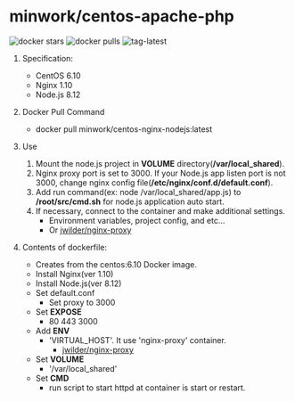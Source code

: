 # minwork/centos-apache-php

![docker stars](https://img.shields.io/docker/stars/minwork/centos-nginx-nodejs.svg) ![docker pulls](https://img.shields.io/docker/pulls/minwork/centos-nginx-nodejs.svg) ![tag-latest](https://img.shields.io/badge/tag-latest-brightgreen.svg)

1. Specification:
    - CentOS 6.10
    - Nginx 1.10
    - Node.js 8.12

1. Docker Pull Command
    - docker pull minwork/centos-nginx-nodejs:latest

1. Use
    1. Mount the node.js project in **VOLUME** directory(**/var/local_shared**).
    1. Nginx proxy port is set to 3000. If your Node.js app listen port is not 3000, change nginx config file(**/etc/nginx/conf.d/default.conf**).
    1. Add run command(ex: node /var/local_shared/app.js) to **/root/src/cmd.sh** for node.js application auto start.
    1. If necessary, connect to the container and make additional settings.
        - Environment variables, project config, and etc...
        - Or [jwilder/nginx-proxy](https://hub.docker.com/r/jwilder/nginx-proxy/)

1. Contents of dockerfile:
    - Creates from the centos:6.10 Docker image.
    - Install Nginx(ver 1.10)
    - Install Node.js(ver 8.12)
    - Set default.conf
        - Set proxy to 3000
    - Set **EXPOSE**
        - 80 443 3000
    - Add **ENV**
        - 'VIRTUAL_HOST'. It use 'nginx-proxy' container.
            - [jwilder/nginx-proxy](https://hub.docker.com/r/jwilder/nginx-proxy/)
    - Set **VOLUME**
        - '/var/local_shared'
    - Set **CMD**
        - run script to start httpd at container is start or restart.
